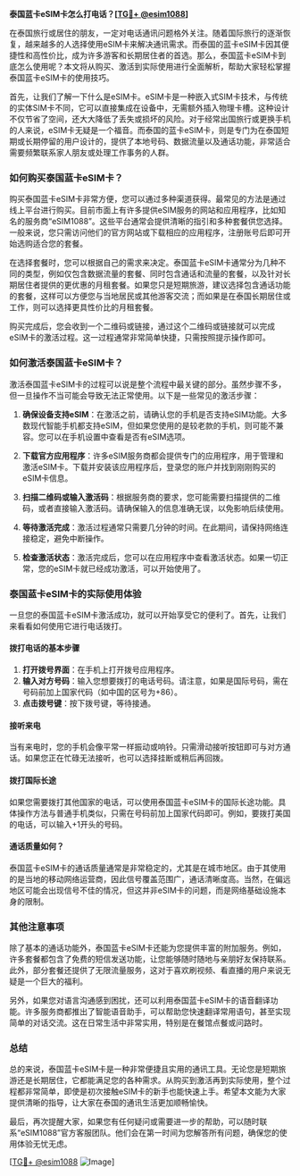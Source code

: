 **泰国蓝卡eSIM卡怎么打电话？[[TG💪+ @esim1088](https://t.me/s/esim1088)]**

在泰国旅行或居住的朋友，一定对电话通讯问题格外关注。随着国际旅行的逐渐恢复，越来越多的人选择使用eSIM卡来解决通讯需求。而泰国的蓝卡eSIM卡因其便捷性和高性价比，成为许多游客和长期居住者的首选。那么，泰国蓝卡eSIM卡到底怎么使用呢？本文将从购买、激活到实际使用进行全面解析，帮助大家轻松掌握泰国蓝卡eSIM卡的使用技巧。

首先，让我们了解一下什么是eSIM卡。eSIM卡是一种嵌入式SIM卡技术，与传统的实体SIM卡不同，它可以直接集成在设备中，无需额外插入物理卡槽。这种设计不仅节省了空间，还大大降低了丢失或损坏的风险。对于经常出国旅行或更换手机的人来说，eSIM卡无疑是一个福音。而泰国的蓝卡eSIM卡，则是专门为在泰国短期或长期停留的用户设计的，提供了本地号码、数据流量以及通话功能，非常适合需要频繁联系家人朋友或处理工作事务的人群。

### **如何购买泰国蓝卡eSIM卡？**

购买泰国蓝卡eSIM卡非常方便，您可以通过多种渠道获得。最常见的方法是通过线上平台进行购买。目前市面上有许多提供eSIM服务的网站和应用程序，比如知名的服务商“eSIM1088”。这些平台通常会提供清晰的指引和多种套餐供您选择。一般来说，您只需访问他们的官方网站或下载相应的应用程序，注册账号后即可开始选购适合您的套餐。

在选择套餐时，您可以根据自己的需求来决定。泰国蓝卡eSIM卡通常分为几种不同的类型，例如仅包含数据流量的套餐、同时包含通话和流量的套餐，以及针对长期居住者提供的更优惠的月租套餐。如果您只是短期旅游，建议选择包含通话功能的套餐，这样可以方便您与当地居民或其他游客交流；而如果是在泰国长期居住或工作，则可以选择更具性价比的月租套餐。

购买完成后，您会收到一个二维码或链接，通过这个二维码或链接就可以完成eSIM卡的激活过程。这一过程通常非常简单快捷，只需按照提示操作即可。

### **如何激活泰国蓝卡eSIM卡？**

激活泰国蓝卡eSIM卡的过程可以说是整个流程中最关键的部分。虽然步骤不多，但一旦操作不当可能会导致无法正常使用。以下是一些常见的激活步骤：

1. **确保设备支持eSIM**：在激活之前，请确认您的手机是否支持eSIM功能。大多数现代智能手机都支持eSIM，但如果您使用的是较老款的手机，则可能不兼容。您可以在手机设置中查看是否有eSIM选项。

2. **下载官方应用程序**：许多eSIM服务商都会提供专门的应用程序，用于管理和激活eSIM卡。下载并安装该应用程序后，登录您的账户并找到刚刚购买的eSIM卡信息。

3. **扫描二维码或输入激活码**：根据服务商的要求，您可能需要扫描提供的二维码，或者直接输入激活码。请确保输入的信息准确无误，以免影响后续使用。

4. **等待激活完成**：激活过程通常只需要几分钟的时间。在此期间，请保持网络连接稳定，避免中断操作。

5. **检查激活状态**：激活完成后，您可以在应用程序中查看激活状态。如果一切正常，您的eSIM卡就已经成功激活，可以开始使用了。

### **泰国蓝卡eSIM卡的实际使用体验**

一旦您的泰国蓝卡eSIM卡激活成功，就可以开始享受它的便利了。首先，让我们来看看如何使用它进行电话拨打。

#### **拨打电话的基本步骤**
1. **打开拨号界面**：在手机上打开拨号应用程序。
2. **输入对方号码**：输入您想要拨打的电话号码。请注意，如果是国际号码，需在号码前加上国家代码（如中国的区号为+86）。
3. **点击拨号键**：按下拨号键，等待接通。

#### **接听来电**
当有来电时，您的手机会像平常一样振动或响铃。只需滑动接听按钮即可与对方通话。如果您正在忙碌无法接听，也可以选择挂断或稍后再回拨。

#### **拨打国际长途**
如果您需要拨打其他国家的电话，可以使用泰国蓝卡eSIM卡的国际长途功能。具体操作方法与普通手机类似，只需在号码前加上国家代码即可。例如，要拨打美国的电话，可以输入+1开头的号码。

#### **通话质量如何？**
泰国蓝卡eSIM卡的通话质量通常是非常稳定的，尤其是在城市地区。由于其使用的是当地的移动网络运营商，因此信号覆盖范围广，通话清晰度高。当然，在偏远地区可能会出现信号不佳的情况，但这并非eSIM卡的问题，而是网络基础设施本身的限制。

### **其他注意事项**

除了基本的通话功能外，泰国蓝卡eSIM卡还能为您提供丰富的附加服务。例如，许多套餐都包含了免费的短信发送功能，让您能够随时随地与亲朋好友保持联系。此外，部分套餐还提供了无限流量服务，这对于喜欢刷视频、看直播的用户来说无疑是一个巨大的福利。

另外，如果您对语言沟通感到困扰，还可以利用泰国蓝卡eSIM卡的语音翻译功能。许多服务商都推出了智能语音助手，可以帮助您快速翻译常用语句，甚至实现简单的对话交流。这在日常生活中非常实用，特别是在餐馆点餐或问路时。

### **总结**

总的来说，泰国蓝卡eSIM卡是一种非常便捷且实用的通讯工具。无论您是短期旅游还是长期居住，它都能满足您的各种需求。从购买到激活再到实际使用，整个过程都非常简单，即使是初次接触eSIM卡的新手也能快速上手。希望本文能为大家提供清晰的指导，让大家在泰国的通讯生活更加顺畅愉快。

最后，再次提醒大家，如果您有任何疑问或需要进一步的帮助，可以随时联系“eSIM1088”官方客服团队。他们会在第一时间为您解答所有问题，确保您的使用体验无忧无虑。

[[TG💪+ @esim1088](https://t.me/s/esim1088) ![Image](https://i.postimg.cc/4NQfJmqS/Snipaste-2025-05-13-00-14-12.png)]